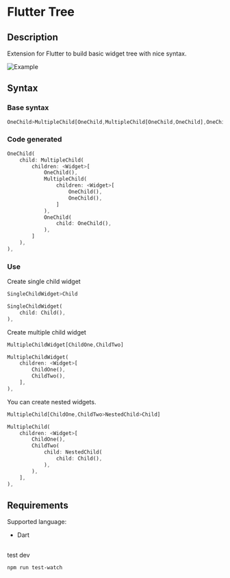 # Flutter Tree

## Description

Extension for Flutter to build basic widget tree with nice syntax.

![Example](assets/example.gif)

## Syntax

### Base syntax

``` dart
OneChild>MultipleChild[OneChild,MultipleChild[OneChild,OneChild],OneChild>OneChild]
```

### Code generated

``` dart
OneChild(
    child: MultipleChild(
        children: <Widget>[
            OneChild(),
            MultipleChild(
                children: <Widget>[
                    OneChild(),
                    OneChild(),
                ]
            ),
            OneChild(
                child: OneChild(),
            ),
        ]
    ),
),
```

### Use

Create single child widget

``` dart
SingleChildWidget>Child
```

``` dart
SingleChildWidget(
    child: Child(),
),
```

Create multiple child widget
``` dart
MultipleChildWidget[ChildOne,ChildTwo]
```

``` dart
MultipleChildWidget(
    children: <Widget>[
        ChildOne(),
        ChildTwo(),
    ],
),
```

You can create nested widgets.

``` dart
MultipleChild[ChildOne,ChildTwo>NestedChild>Child]
```

``` dart
MultipleChild(
    children: <Widget>[
        ChildOne(),
        ChildTwo(
            child: NestedChild(
                child: Child(),
            ),
        ),
    ],
),
```

## Requirements

Supported language:

- Dart

##

test dev

```
npm run test-watch
```